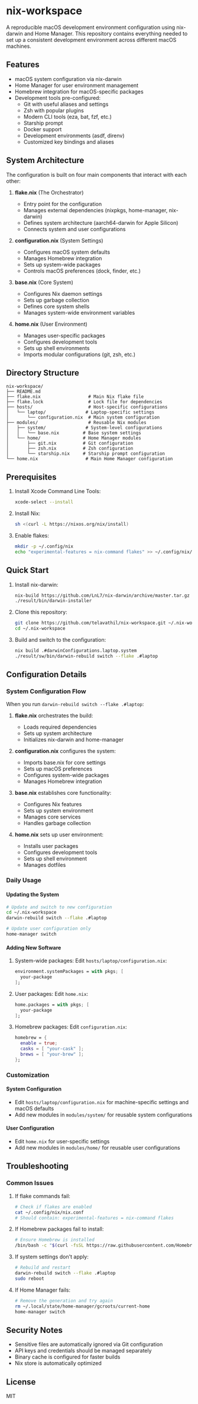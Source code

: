 # nix-workspace

A reproducible macOS development environment configuration using nix-darwin and Home Manager. This repository contains everything needed to set up a consistent development environment across different macOS machines.

## Features

- macOS system configuration via nix-darwin
- Home Manager for user environment management
- Homebrew integration for macOS-specific packages
- Development tools pre-configured:
  - Git with useful aliases and settings
  - Zsh with popular plugins
  - Modern CLI tools (eza, bat, fzf, etc.)
  - Starship prompt
  - Docker support
  - Development environments (asdf, direnv)
  - Customized key bindings and aliases

## System Architecture

The configuration is built on four main components that interact with each other:

1. **flake.nix** (The Orchestrator)
   - Entry point for the configuration
   - Manages external dependencies (nixpkgs, home-manager, nix-darwin)
   - Defines system architecture (aarch64-darwin for Apple Silicon)
   - Connects system and user configurations

2. **configuration.nix** (System Settings)
   - Configures macOS system defaults
   - Manages Homebrew integration
   - Sets up system-wide packages
   - Controls macOS preferences (dock, finder, etc.)

3. **base.nix** (Core System)
   - Configures Nix daemon settings
   - Sets up garbage collection
   - Defines core system shells
   - Manages system-wide environment variables

4. **home.nix** (User Environment)
   - Manages user-specific packages
   - Configures development tools
   - Sets up shell environments
   - Imports modular configurations (git, zsh, etc.)

## Directory Structure

```
nix-workspace/
├── README.md
├── flake.nix                  # Main Nix flake file
├── flake.lock                 # Lock file for dependencies
├── hosts/                     # Host-specific configurations
│   └── laptop/               # Laptop-specific settings
│       └── configuration.nix  # Main system configuration
├── modules/                   # Reusable Nix modules
│   ├── system/               # System-level configurations
│   │   └── base.nix         # Base system settings
│   └── home/                # Home Manager modules
│       ├── git.nix          # Git configuration
│       ├── zsh.nix          # Zsh configuration
│       └── starship.nix     # Starship prompt configuration
└── home.nix                  # Main Home Manager configuration
```

## Prerequisites

1. Install Xcode Command Line Tools:
   ```bash
   xcode-select --install
   ```

2. Install Nix:
   ```bash
   sh <(curl -L https://nixos.org/nix/install)
   ```

3. Enable flakes:
   ```bash
   mkdir -p ~/.config/nix
   echo "experimental-features = nix-command flakes" >> ~/.config/nix/nix.conf
   ```

## Quick Start

1. Install nix-darwin:
   ```bash
   nix-build https://github.com/LnL7/nix-darwin/archive/master.tar.gz -A installer
   ./result/bin/darwin-installer
   ```

2. Clone this repository:
   ```bash
   git clone https://github.com/telavathil/nix-workspace.git ~/.nix-workspace
   cd ~/.nix-workspace
   ```

3. Build and switch to the configuration:
   ```bash
   nix build .#darwinConfigurations.laptop.system
   ./result/sw/bin/darwin-rebuild switch --flake .#laptop
   ```

## Configuration Details

### System Configuration Flow

When you run `darwin-rebuild switch --flake .#laptop`:
1. **flake.nix** orchestrates the build:
   - Loads required dependencies
   - Sets up system architecture
   - Initializes nix-darwin and home-manager

2. **configuration.nix** configures the system:
   - Imports base.nix for core settings
   - Sets up macOS preferences
   - Configures system-wide packages
   - Manages Homebrew integration

3. **base.nix** establishes core functionality:
   - Configures Nix features
   - Sets up system environment
   - Manages core services
   - Handles garbage collection

4. **home.nix** sets up user environment:
   - Installs user packages
   - Configures development tools
   - Sets up shell environment
   - Manages dotfiles

### Daily Usage

#### Updating the System

```bash
# Update and switch to new configuration
cd ~/.nix-workspace
darwin-rebuild switch --flake .#laptop

# Update user configuration only
home-manager switch
```

#### Adding New Software

1. System-wide packages:
   Edit `hosts/laptop/configuration.nix`:
   ```nix
   environment.systemPackages = with pkgs; [
     your-package
   ];
   ```

2. User packages:
   Edit `home.nix`:
   ```nix
   home.packages = with pkgs; [
     your-package
   ];
   ```

3. Homebrew packages:
   Edit `configuration.nix`:
   ```nix
   homebrew = {
     enable = true;
     casks = [ "your-cask" ];
     brews = [ "your-brew" ];
   };
   ```

### Customization

#### System Configuration
- Edit `hosts/laptop/configuration.nix` for machine-specific settings and macOS defaults
- Add new modules in `modules/system/` for reusable system configurations

#### User Configuration
- Edit `home.nix` for user-specific settings
- Add new modules in `modules/home/` for reusable user configurations

## Troubleshooting

### Common Issues

1. If flake commands fail:
   ```bash
   # Check if flakes are enabled
   cat ~/.config/nix/nix.conf
   # Should contain: experimental-features = nix-command flakes
   ```

2. If Homebrew packages fail to install:
   ```bash
   # Ensure Homebrew is installed
   /bin/bash -c "$(curl -fsSL https://raw.githubusercontent.com/Homebrew/install/HEAD/install.sh)"
   ```

3. If system settings don't apply:
   ```bash
   # Rebuild and restart
   darwin-rebuild switch --flake .#laptop
   sudo reboot
   ```

4. If Home Manager fails:
   ```bash
   # Remove the generation and try again
   rm ~/.local/state/home-manager/gcroots/current-home
   home-manager switch
   ```

## Security Notes

- Sensitive files are automatically ignored via Git configuration
- API keys and credentials should be managed separately
- Binary cache is configured for faster builds
- Nix store is automatically optimized

## License

MIT